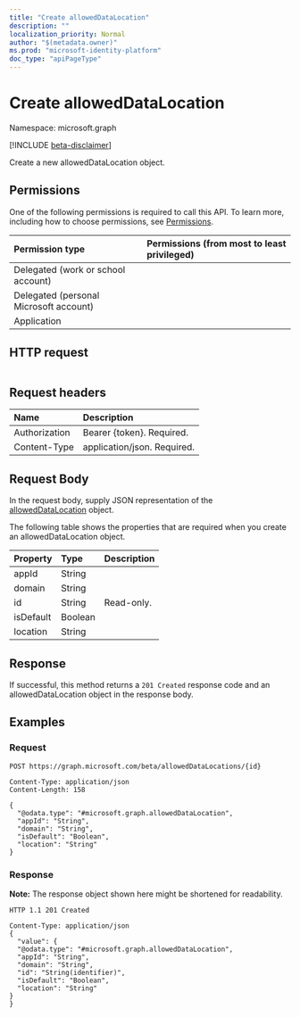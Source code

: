 ```yaml
---
title: "Create allowedDataLocation"
description: ""
localization_priority: Normal
author: "$(metadata.owner)"
ms.prod: "microsoft-identity-platform"
doc_type: "apiPageType"
---
```


# Create allowedDataLocation

Namespace: microsoft.graph

[!INCLUDE [beta-disclaimer](../../includes/beta-disclaimer.md)]

Create a new allowedDataLocation object.

## Permissions

One of the following permissions is required to call this API. To learn more, including how to choose permissions, see [Permissions](/graph/permissions-reference).

| Permission type                        | Permissions (from most to least privileged) |
| :------------------------------------- | :------------------------------------------ |
| Delegated (work or school account)     |                                             |
| Delegated (personal Microsoft account) |                                             |
| Application                            |                                             |

## HTTP request

<!-- {
  "blockType": "ignored"
}
-->

```http

```

## Request headers

| Name          | Description                 |
| :------------ | :-------------------------- |
| Authorization | Bearer {token}. Required.   |
| Content-Type  | application/json. Required. |

## Request Body

In the request body, supply JSON representation of the [allowedDataLocation](../resources/-alloweddatalocation.md) object.

<!-- Actions and Functions -->

<!-- CRUD Methods -->

The following table shows the properties that are required when you create an allowedDataLocation object.

| Property  | Type    | Description |
| :-------- | :------ | :---------- |
| appId     | String  |             |
| domain    | String  |             |
| id        | String  | Read-only.  |
| isDefault | Boolean |             |
| location  | String  |             |

## Response

If successful, this method returns a `201 Created` response code and an allowedDataLocation object in the response body.

## Examples

### Request

<!-- {
  "blockType": "request",
  "name": "create_alloweddatalocation"
}
-->

```http
POST https://graph.microsoft.com/beta/allowedDataLocations/{id}

Content-Type: application/json
Content-Length: 158

{
  "@odata.type": "#microsoft.graph.allowedDataLocation",
  "appId": "String",
  "domain": "String",
  "isDefault": "Boolean",
  "location": "String"
}

```

### Response

**Note:** The response object shown here might be shortened for readability.

<!-- {
  "blockType": "response",
  "truncated": true,
  "@odata.type": "Microsoft.DirectoryServices.allowedDataLocation"
}
-->

```http
HTTP 1.1 201 Created

Content-Type: application/json
{
  "value": {
  "@odata.type": "#microsoft.graph.allowedDataLocation",
  "appId": "String",
  "domain": "String",
  "id": "String(identifier)",
  "isDefault": "Boolean",
  "location": "String"
}
}

```
